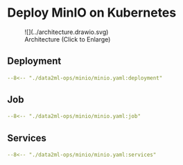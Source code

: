 # Deploy MinIO on Kubernetes

<figure markdown="span">
    ![](../architecture.drawio.svg)
  <figcaption>Architecture (Click to Enlarge)</figcaption>
</figure>

## Deployment

```yaml linenums="1" title="minio.yaml" hl_lines="20-23 25-28 30-33"
--8<-- "./data2ml-ops/minio/minio.yaml:deployment"
```

## Job

```yaml linenums="1" title="minio.yaml" hl_lines="2 15 18-25 27-42"
--8<-- "./data2ml-ops/minio/minio.yaml:job"
```

## Services

```yaml linenums="1" title="minio.yaml" hl_lines="4 11-14 19 26-28"
--8<-- "./data2ml-ops/minio/minio.yaml:services"
```